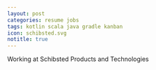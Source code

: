 ```yaml
---
layout: post
categories: resume jobs
tags: kotlin scala java gradle kanban
icon: schibsted.svg
notitle: true
---
```


Working at Schibsted Products and Technologies

